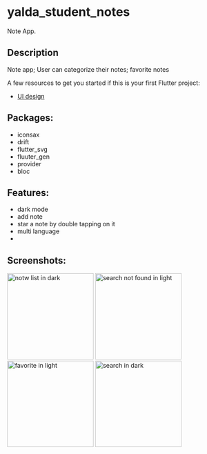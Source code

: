 # yalda_student_notes

Note App.

## Description

Note app; User can categorize their notes; favorite notes


A few resources to get you started if this is your first Flutter project:

- [UI design](https://dribbble.com/shots/16811788-Notes-app)


## Packages:
 - iconsax
 - drift 
 - flutter_svg
 - fluuter_gen
 - provider
 - bloc


 ## Features:
 - dark mode
 - add note
 - star a note by double tapping on it
 - multi language
 - 


 ## Screenshots:

<img src="https://github.com/yalda-student/student_note/blob/main/pictures/dark_note_list.jpg?raw=true" width="200" alt="notw list in dark">
<img src="https://github.com/yalda-student/student_note/blob/main/pictures/light_search_404.jpg?raw=true" width="200" alt="search not found in light">
<img src="https://github.com/yalda-student/student_note/blob/main/pictures/light_favorite.jpg?raw=true" width="200" alt="favorite in light">
<img src="https://github.com/yalda-student/student_note/blob/main/pictures/dark_search.jpg?raw=true" width="200" alt="search in dark">